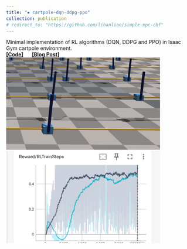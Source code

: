 ```yaml
---
title: "▪ cartpole-dqn-ddpg-ppo"
collection: publication
# redirect_to: "https://github.com/lihanlian/simple-mpc-cbf"
---
```

Minimal implementation of RL algorithms (DQN, DDPG and PPO) in Isaac Gym cartpole environment.<br/> 
<i class="fa-brands fa-github"></i> [**[Code]**](https://github.com/lihanlian/cartpole-dqn-ddpg-ppo) &nbsp;&nbsp;&nbsp;&nbsp;
<i class="fa-solid fa-blog"></i> [**[Blog Post]**](https://lihanlian.github.io/posts/blog6) <br>
<img src='/images/blog/blog6/dqn-result.gif' style='width:420px;'>
<img src='/images/blog/blog6/tensorboard.png' style='width:420px;'>